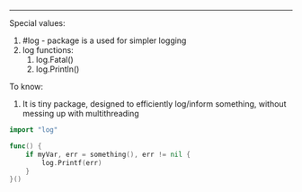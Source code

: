 ***
Special values:
1. #log - package is a used for simpler logging
2. log functions:
	1. log.Fatal()
	2. log.Println()

To know:
1. It is tiny package, designed to efficiently log/inform something, without messing up with multithreading 
```go 
import "log"

func() {
	if myVar, err = something(), err != nil {
		log.Printf(err)
	}
}()
```